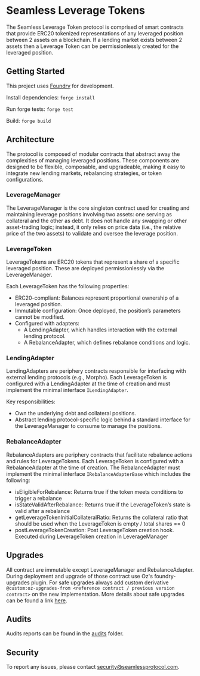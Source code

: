 # Seamless Leverage Tokens

The Seamless Leverage Token protocol is comprised of smart contracts that provide ERC20 tokenized representations of any leveraged position between 2 assets on a blockchain. If a lending market exists between 2 assets then a Leverage Token can be permissionlessly created for the leveraged position.

## Getting Started

This project uses [Foundry](https://book.getfoundry.sh/) for development.

Install dependencies: `forge install`

Run forge tests: `forge test`

Build: `forge build`

## Architecture

The protocol is composed of modular contracts that abstract away the complexities of managing leveraged positions. These components are designed to be flexible, composable, and upgradeable, making it easy to integrate new lending markets, rebalancing strategies, or token configurations.

### LeverageManager

The LeverageManager is the core singleton contract used for creating and maintaining leverage positions involving two assets: one serving as collateral and the other as debt. It does not handle any swapping or other asset-trading logic; instead, it only relies on price data (i.e., the relative price of the two assets) to validate and oversee the leverage position.

### LeverageToken

LeverageTokens are ERC20 tokens that represent a share of a specific leveraged position. These are deployed permissionlessly via the LeverageManager.

Each LeverageToken has the following properties:

- ERC20-compliant: Balances represent proportional ownership of a leveraged position.
- Immutable configuration: Once deployed, the position’s parameters cannot be modified.
- Configured with adapters:
  - A LendingAdapter, which handles interaction with the external lending protocol.
  - A RebalanceAdapter, which defines rebalance conditions and logic.

### LendingAdapter

LendingAdapters are periphery contracts responsible for interfacing with external lending protocols (e.g., Morpho). Each LeverageToken is configured with a LendingAdapter at the time of creation and must implement the minimal interface `ILendingAdapter`.

Key responsibilities:

- Own the underlying debt and collateral positions.
- Abstract lending protocol-specific logic behind a standard interface for the LeverageManager to consume to manage the positions.

### RebalanceAdapter

RebalanceAdapters are periphery contracts that facilitate rebalance actions and rules for LeverageTokens. Each LeverageToken is configured with a RebalanceAdapter at the time of creation. The RebalanceAdapter must implement the minimal interface `IRebalanceAdapterBase` which includes the following:

- isEligibleForRebalance: Returns true if the token meets conditions to trigger a rebalance
- isStateValidAfterRebalance: Returns true if the LeverageToken’s state is valid after a rebalance
- getLeverageTokenInitialCollateralRatio: Returns the collateral ratio that should be used when the LeverageToken is empty / total shares == 0
- postLeverageTokenCreation: Post LeverageToken creation hook. Executed during LeverageToken creation in LeverageManager

## Upgrades

All contract are immutable except LeverageManager and RebalanceAdapter. During deployment and upgrade of those contract use Oz's foundry-upgrades plugin. For safe upgrades always add custom derivative `@custom:oz-upgrades-from <reference contract / previous version contract>` on the new implementation. More details about safe upgrades can be found a link [here](https://docs.openzeppelin.com/upgrades-plugins/foundry-upgrades#upgrade_a_proxy_or_beacon).

## Audits

Audits reports can be found in the [audits](./audits/) folder.

## Security

To report any issues, please contact security@seamlessprotocol.com.
